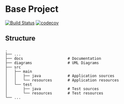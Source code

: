 # Base Project
[![Build Status](https://travis-ci.org/CharlesSin/BaseProject.svg?branch=master)](https://travis-ci.org/CharlesSin/BaseProject)
[![codecov](https://codecov.io/gh/CharlesSin/BaseProject/branch/master/graph/badge.svg)](https://codecov.io/gh/CharlesSin/BaseProject)

## Structure
```
.
├── ...
├── docs                    # Documentation
├── diagrams                # UML Diagrams
├── src
│   ├── main
│   │   ├── java            # Application sources
│   │   └── resources       # Application resources
│   └── test
│       ├── java            # Test sources
│       └── resources       # Test resources
└── ...
```
